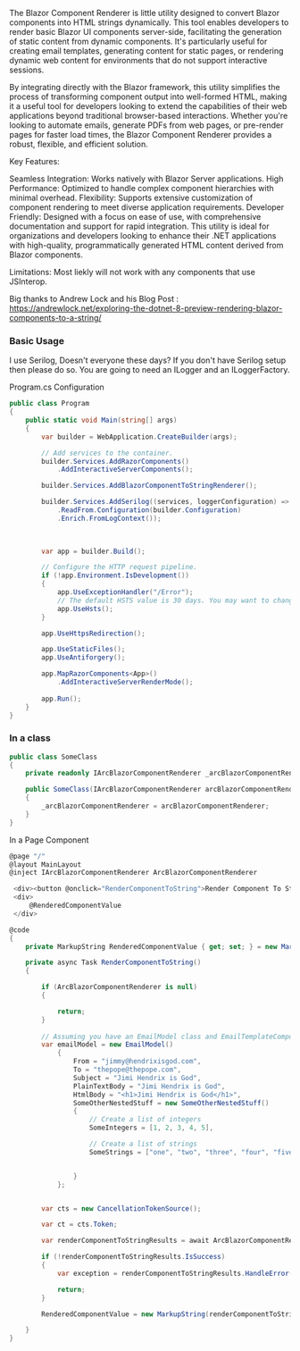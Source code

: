 The Blazor Component Renderer is little utility designed to convert Blazor components into HTML strings dynamically. This tool enables developers to render basic Blazor UI components server-side, facilitating the generation of static content from dynamic components. 
It's particularly useful for creating email templates, generating content for static pages, or rendering dynamic web content for environments that do not support interactive sessions.

By integrating directly with the Blazor framework, this utility simplifies the process of transforming component output into well-formed HTML, making it a useful tool for developers looking to extend the capabilities of their web applications beyond traditional browser-based interactions. 
Whether you're looking to automate emails, generate PDFs from web pages, or pre-render pages for faster load times, the Blazor Component Renderer provides a robust, flexible, and efficient solution.


Key Features:

Seamless Integration: Works natively with Blazor Server applications.
High Performance: Optimized to handle complex component hierarchies with minimal overhead.
Flexibility: Supports extensive customization of component rendering to meet diverse application requirements.
Developer Friendly: Designed with a focus on ease of use, with comprehensive documentation and support for rapid integration.
This utility is ideal for organizations and developers looking to enhance their .NET applications with high-quality, programmatically generated HTML content derived from Blazor components.


Limitations:
Most liekly will not work with any components that use JSInterop.


Big thanks to Andrew Lock and his Blog Post : https://andrewlock.net/exploring-the-dotnet-8-preview-rendering-blazor-components-to-a-string/


### Basic Usage


I use Serilog, Doesn't everyone these days? If you don't have Serilog setup then please do so. You are going to need an ILogger and an ILoggerFactory.

Program.cs Configuration

```csharp
public class Program
{
    public static void Main(string[] args)
    {
        var builder = WebApplication.CreateBuilder(args);

        // Add services to the container.
        builder.Services.AddRazorComponents()
            .AddInteractiveServerComponents();

        builder.Services.AddBlazorComponentToStringRenderer();

        builder.Services.AddSerilog((services, loggerConfiguration) => loggerConfiguration
            .ReadFrom.Configuration(builder.Configuration)
            .Enrich.FromLogContext());
            
        

        var app = builder.Build();

        // Configure the HTTP request pipeline.
        if (!app.Environment.IsDevelopment())
        {
            app.UseExceptionHandler("/Error");
            // The default HSTS value is 30 days. You may want to change this for production scenarios, see https://aka.ms/aspnetcore-hsts.
            app.UseHsts();
        }

        app.UseHttpsRedirection();

        app.UseStaticFiles();
        app.UseAntiforgery();

        app.MapRazorComponents<App>()
            .AddInteractiveServerRenderMode();
        
        app.Run();
    }
}
```
### In a class

```csharp
public class SomeClass
{
    private readonly IArcBlazorComponentRenderer _arcBlazorComponentRenderer;

    public SomeClass(IArcBlazorComponentRenderer arcBlazorComponentRenderer)
    {
        _arcBlazorComponentRenderer = arcBlazorComponentRenderer;
    }
}
```

In a Page Component

```csharp
@page "/"
@layout MainLayout
@inject IArcBlazorComponentRenderer ArcBlazorComponentRenderer

 <div><button @onclick="RenderComponentToString">Render Component To String</button></div>
 <div>
     @RenderedComponentValue
 </div>

@code
{
    private MarkupString RenderedComponentValue { get; set; } = new MarkupString();

    private async Task RenderComponentToString()
    {

        if (ArcBlazorComponentRenderer is null)
        {

            return;
        }
        
        // Assuming you have an EmailModel class and EmailTemplateComponent component
        var emailModel = new EmailModel()
            {
                From = "jimmy@hendrixisgod.com",
                To = "thepope@thepope.com",
                Subject = "Jimi Hendrix is God",
                PlainTextBody = "Jimi Hendrix is God",
                HtmlBody = "<h1>Jimi Hendrix is God</h1>",
                SomeOtherNestedStuff = new SomeOtherNestedStuff()
                {
                    // Create a list of integers
                    SomeIntegers = [1, 2, 3, 4, 5],

                    // Create a list of strings
                    SomeStrings = ["one", "two", "three", "four", "five"],


                }
            };


        var cts = new CancellationTokenSource();

        var ct = cts.Token;

        var renderComponentToStringResults = await ArcBlazorComponentRenderer.RenderComponentToString<EmailModel, EmailTemplateComponent>(emailModel, ct);

        if (!renderComponentToStringResults.IsSuccess)
        {
            var exception = renderComponentToStringResults.HandleError(error => error);

            return;
        }

        RenderedComponentValue = new MarkupString(renderComponentToStringResults.HandleSuccess(success => success) ?? string.Empty);

    }
}

```



